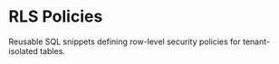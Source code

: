 # RLS Policies

Reusable SQL snippets defining row-level security policies for tenant-isolated tables.
